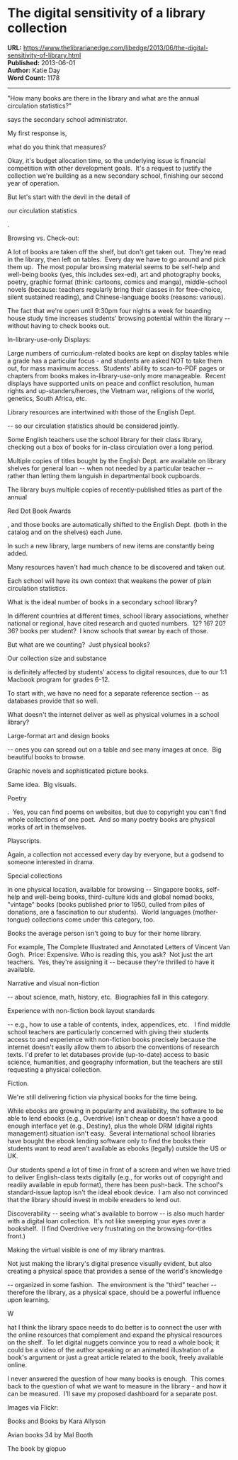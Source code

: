 # The digital sensitivity of a library collection

**URL:** https://www.thelibrarianedge.com/libedge/2013/06/the-digital-sensitivity-of-library.html  
**Published:** 2013-06-01  
**Author:** Katie Day  
**Word Count:** 1178

---

"How many books are there in the library and what are the annual circulation statistics?"

says the secondary school administrator.

My first response is,

what do you think that measures?

Okay, it's budget allocation time, so the underlying issue is financial competition with other development goals.  It's a request to justify the collection we're building as a new secondary school, finishing our second year of operation.

But let's start with the devil in the detail of

our circulation statistics

.

Browsing vs. Check-out:

A lot of books are taken off the shelf, but don't get taken out.  They're read  in the library, then left on tables.  Every day we have to go around and pick them up.  The most popular browsing material seems to be self-help and well-being books (yes, this includes sex-ed), art and photography books, poetry, graphic format (think: cartoons, comics and manga), middle-school novels (because: teachers regularly bring their classes in for free-choice, silent sustained reading), and Chinese-language books (reasons: various).

The fact that we're open until 9:30pm four nights a week for boarding house study time increases students' browsing potential within the library -- without having to check books out.

In-library-use-only Displays:

Large numbers of curriculum-related books are kept on display tables while a grade has a particular focus - and students are asked NOT to take them out, for mass maximum access.  Students' ability to scan-to-PDF pages or chapters from books makes in-library-use-only more manageable.  Recent displays have supported units on peace and conflict resolution, human rights and up-standers/heroes, the Vietnam war, religions of the world, genetics, South Africa, etc.

Library resources are intertwined with those of the English Dept.

-- so our circulation statistics should be considered jointly.

Some English teachers use the school library for their class library, checking out a box of books for in-class circulation over a long period.

Multiple copies of titles bought by the English Dept. are available on library shelves for general loan -- when not needed by a particular teacher -- rather than letting them languish in departmental book cupboards.

The library buys multiple copies of recently-published titles as part of the annual

Red Dot Book Awards

, and those books are automatically shifted to the English Dept. (both in the catalog and on the shelves) each June.

In such a new library, large numbers of new items are constantly being added.

Many resources haven't had much chance to be discovered and taken out.

Each school will have its own context that weakens the power of plain circulation statistics.

What is the ideal number of books in a secondary school library?

In different countries at different times, school library associations, whether national or regional, have cited research and quoted numbers.  12? 16? 20? 36? books per student?  I know schools that swear by each of those.

But what are we counting?  Just physical books?

Our collection size and substance

is definitely affected by students' access to digital resources, due to our 1:1 Macbook program for grades 6-12.

To start with, we have no need for a separate reference section -- as databases provide that so well.

What doesn't the internet deliver as well as physical volumes in a school library?

Large-format art and design books

-- ones you can spread out on a table and see many images at once.  Big beautiful books to browse.

Graphic novels and sophisticated picture books.

Same idea.  Big visuals.

Poetry

.  Yes, you can find poems on websites, but due to copyright you can't find whole collections of one poet.  And so many poetry books are physical works of art in themselves.

Playscripts.

Again, a collection not accessed every day by everyone, but a godsend to someone interested in drama.

Special collections

in one physical location, available for browsing -- Singapore books, self-help and well-being books, third-culture kids and global nomad books, "vintage" books (books published prior to 1950, culled from piles of donations, are a fascination to our students).  World languages (mother-tongue) collections come under this category, too.

Books the average person isn't going to buy for their home library.

For example, The Complete Illustrated and Annotated Letters of Vincent Van 
Gogh.  Price: Expensive. Who is reading this, you ask?  Not just the art
 teachers.  Yes, they're assigning it -- because they're thrilled to 
have it available.

Narrative and visual non-fiction

-- about science, math, history, etc.  Biographies fall in this category.

Experience with non-fiction book layout standards

-- e.g., how to use a table of contents, index, appendices, etc.   I find middle school teachers are particularly concerned with giving their students access to and experience with non-fiction books precisely because the internet doesn't easily allow them to absorb the conventions of research texts. I'd prefer to let databases provide (up-to-date) access to basic science, humanities, and geography information, but the teachers are still requesting a physical collection.

Fiction.

We're still delivering fiction via physical books for the time being.

While ebooks are growing in popularity and availability, the software to be able to lend ebooks (e.g., Overdrive) isn't cheap or doesn't have a good enough interface yet (e.g., Destiny), plus the whole DRM (digital rights management) situation isn't easy.  Several international school libraries have bought the ebook lending software only to find the books their students want to read aren't available as ebooks (legally) outside the US or UK.

Our students spend a lot of time in front of a screen and when we have tried to deliver English-class texts digitally (e.g., for works out of copyright and readily available in epub format), there has been push-back. The school's standard-issue laptop isn't the ideal ebook device.  I am also not convinced that the library should invest in mobile ereaders to lend out.

Discoverability -- seeing what's available to borrow -- is also much harder with a digital loan collection.  It's not like sweeping your eyes over a bookshelf.  (I find Overdrive very frustrating on the browsing-for-titles front.)

Making the virtual visible is one of my library mantras.

Not just making the library's digital presence visually evident, but also creating a physical space that provides a sense of the world's knowledge

-- organized in some fashion.  The environment is the "third" teacher --  therefore the library, as a physical space, should be a powerful influence upon learning.

W

hat I think the library space needs to do better is to connect the user with the online resources that complement and expand the physical resources on the shelf.  To let digital nuggets convince you to read a whole book; it could be a video of the author speaking or an animated illustration of a book's argument or just a great article related to the book, freely available online.

I never answered the question of how many books is enough.  This comes back to the question of what we want to measure in the library - and how it can be measured.  I'll save my proposed dashboard for a separate post.

Images via Flickr:

Books and Books by Kara Allyson

Avian books 34 by Mal Booth

The book by giopuo
